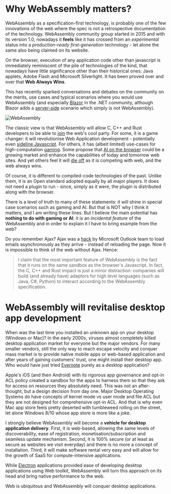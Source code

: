 # Why WebAssembly matters?

WebAssembly as a specification-first technology, is probably one of the few innovations of the web where the spec is not a retrospective documentation of the technology. WebAssembly community group started in 2015 and with its version 1.0, nowadays it **feels** like it has crossed from an *experimental* status into a *production-ready first-generation* technology - let alone the same also being claimed on its website.

On the browser, execution of any application code other than javascript is immediately reminiscent of the pile of technologies of the kind, that nowadays have little significance other than their historical ones: Java applets, Adobe Flash and Microsoft Silverlight. It has been proved over and over that **Web Always Wins**.

This has recently sparked conversations and debates on the community on the merits, use cases and typical scenarios where you would use WebAssembly (and especially [Blazor](https://dotnet.microsoft.com/apps/aspnet/web-apps/client) in the .NET community, although Blazor adds a [server-side](https://docs.microsoft.com/en-gb/aspnet/core/blazor/?view=aspnetcore-3.0#blazor-server-side) scenario which simply is not WebAssembly). 

![WebAssembly](https://2r4s9p1yi1fa2jd7j43zph8r-wpengine.netdna-ssl.com/files/2017/02/04-02-langs08.png)

The classic view is that WebAssembly will allow C, C++ and Rust developers to be able to [join](https://hacks.mozilla.org/2017/02/creating-and-working-with-webassembly-modules/) the web's cool party. For some, it is a game changer: it will revolutionise Web Application development - potentially even [sideline Javascript](https://www.quora.com/Will-WebAssembly-replace-JavaScript/answer/Aaron-Martin-Colby). For others, it has (albeit limited) use-cases for high-computation [gaming](https://hacks.mozilla.org/2017/07/webassembly-for-native-games-on-the-web/). Some propose that [AI on the browser](https://arxiv.org/pdf/1901.09388.pdf) could be a growing market and enhance the capabilities of today and tomorrow web sites. And yet others feel it will [die off](https://news.ycombinator.com/item?id=11977739) as it is competing with web, and the web always wins.

Of course, it is different to compiled-code technologies of the past. Unlike them, it is an Open standard adopted equally by all major players. It does not need a plugin to run - since, simply as it were, the plugin is distributed along with the browser.

There is a level of truth to many of these statements: it will shine in special case scenarios such as gaming and AI. But that is NOT why I think it matters, and I am writing these lines. But I believe the main potential has **nothing to do with gaming or AI**: it is an *incidental feature* of the WebAssembly and in order to explain it I have to bring example from the web?

Do you remember Ajax? Ajax was a [hack](https://en.wikipedia.org/wiki/Ajax_(programming)#History) by Microsoft Outlook team to load emails asynchronously as they arrive - instead of reloading the page. Now it is impossible to think of the web without Ajax. Hence:

> I claim that the most important feature of WebAssembly is the fact that it runs on the same sandbox as the browser's Javascript. In fact, the C, C++ and Rust impact is just a minor distraction: companies will build (and already have) adaptors for high level languages (such as Java, C#, Python) to interact according to the WebAssembly specification.


# WebAssembly will revitalise desktop app development 
When was the last time you installed an unknown app on your desktop (Windows or Mac)? In the early 2000s, viruses almost completely killed desktop application market for everyone but the major vendors. For many smaller vendors, still the only way to reach escape velocity and conquer mass market is to provide native mobile apps or web-based application and after years of gaining customers' trust, one might install their desktop app. Who would have just tried [Evernote](https://evernote.com/) purely as a desktop application?

Apple's iOS (and then Android) with its rigorous app governance and opt-in ACL policy created a sandbox for the apps to harness them so that they ask for access on resources they absolutely need. This was not an after-thought, but a design decision from day one. Major Desktop Operating Systems do have concepts of kernel mode vs user mode and file ACL but they are not designed for comprehensive opt-in ACL. And that is why even Mac app store feels pretty deserted with tumbleweed rolling on the street, let alone Windows 8/10 whose app store is more like a joke.

I strongly believe WebAssembly will become a **vehicle for desktop application delivery**. First, it is web-based, allowing the same levels of discoverability, ease of registration, monetisation/subscription and seamless update mechanism. Second, it is 100% secure (or at least as secure as websites we visit everyday) and there is no more a concept of installation. Third, it will make software rental very easy and will allow for the growth of SaaS for compute-intensive applications.

While [Electron](https://electronjs.org/) applications provided ease of developing desktop applications using Web toolkit, WebAssembly will turn this approach on its head and bring native performance to the web.

Web is ubiquitous and WebAssembly will conquer desktop applications.





